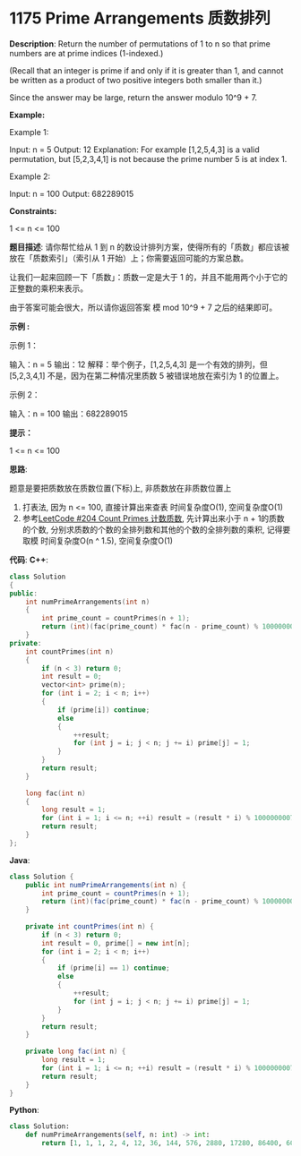 # 1175 Prime Arrangements 质数排列

__Description__:
Return the number of permutations of 1 to n so that prime numbers are at prime indices (1-indexed.)

(Recall that an integer is prime if and only if it is greater than 1, and cannot be written as a product of two positive integers both smaller than it.)

Since the answer may be large, return the answer modulo 10^9 + 7.

__Example:__

Example 1:

Input: n = 5
Output: 12
Explanation: For example [1,2,5,4,3] is a valid permutation, but [5,2,3,4,1] is not because the prime number 5 is at index 1.

Example 2:

Input: n = 100
Output: 682289015

__Constraints:__

1 <= n <= 100

__题目描述__:
请你帮忙给从 1 到 n 的数设计排列方案，使得所有的「质数」都应该被放在「质数索引」（索引从 1 开始）上；你需要返回可能的方案总数。

让我们一起来回顾一下「质数」：质数一定是大于 1 的，并且不能用两个小于它的正整数的乘积来表示。

由于答案可能会很大，所以请你返回答案 模 mod 10^9 + 7 之后的结果即可。

__示例 :__

示例 1：

输入：n = 5
输出：12
解释：举个例子，[1,2,5,4,3] 是一个有效的排列，但 [5,2,3,4,1] 不是，因为在第二种情况里质数 5 被错误地放在索引为 1 的位置上。

示例 2：

输入：n = 100
输出：682289015

__提示：__

1 <= n <= 100

__思路__:

题意是要把质数放在质数位置(下标)上, 非质数放在非质数位置上

1. 打表法, 因为 n <= 100, 直接计算出来查表
时间复杂度O(1), 空间复杂度O(1)
2. 参考[LeetCode #204 Count Primes 计数质数](https://www.jianshu.com/p/4d4497c3fc75), 先计算出来小于 n + 1的质数的个数, 分别求质数的个数的全排列数和其他的个数的全排列数的乘积, 记得要取模
时间复杂度O(n ^ 1.5), 空间复杂度O(1)

__代码__:
__C++__:

```C++
class Solution 
{
public:
    int numPrimeArrangements(int n) 
    {
        int prime_count = countPrimes(n + 1);
        return (int)(fac(prime_count) * fac(n - prime_count) % 1000000007);
    }
private:
    int countPrimes(int n) 
    {
        if (n < 3) return 0;
        int result = 0;
        vector<int> prime(n);
        for (int i = 2; i < n; i++) 
        {
            if (prime[i]) continue;
            else 
            {
                ++result;
                for (int j = i; j < n; j += i) prime[j] = 1;
            }
        }
        return result;
    }
    
    long fac(int n)
    {
        long result = 1;
        for (int i = 1; i <= n; ++i) result = (result * i) % 1000000007;
        return result;
    }
};
```

__Java__:

```Java
class Solution {
    public int numPrimeArrangements(int n) {
        int prime_count = countPrimes(n + 1);
        return (int)(fac(prime_count) * fac(n - prime_count) % 1000000007);
    }
    
    private int countPrimes(int n) {
        if (n < 3) return 0;
        int result = 0, prime[] = new int[n];
        for (int i = 2; i < n; i++) 
        {
            if (prime[i] == 1) continue;
            else 
            {
                ++result;
                for (int j = i; j < n; j += i) prime[j] = 1;
            }
        }
        return result;
    }
    
    private long fac(int n) {
        long result = 1;
        for (int i = 1; i <= n; ++i) result = (result * i) % 1000000007;
        return result;
    }
}
```

__Python__:

```Python
class Solution:
    def numPrimeArrangements(self, n: int) -> int:
        return [1, 1, 1, 2, 4, 12, 36, 144, 576, 2880, 17280, 86400, 604800, 3628800, 29030400, 261273600, 612735986, 289151874, 180670593, 445364737, 344376809, 476898489, 676578804, 89209194, 338137903, 410206413, 973508979, 523161503, 940068494, 400684877, 13697484, 150672324, 164118783, 610613205, 44103617, 58486801, 462170018, 546040181, 197044608, 320204381, 965722612, 554393872, 77422176, 83910457, 517313696, 36724464, 175182841, 627742601, 715505693, 327193394, 451768713, 263673556, 755921509, 94744060, 600274259, 410695940, 427837488, 541336889, 736149184, 514536044, 125049738, 250895270, 39391803, 772631128, 541031643, 428487046, 567378068, 780183222, 228977612, 448880523, 892906519, 858130261, 622773264, 78238453, 146637981, 918450925, 514800525, 828829204, 243264299, 351814543, 405243354, 909357725, 561463122, 913651722, 732754657, 430788419, 139670208, 938893256, 28061213, 673469112, 448961084, 80392418, 466684389, 201222617, 85583092, 76399490, 500763245, 519081041, 892915734, 75763854, 682289015][n]
```
